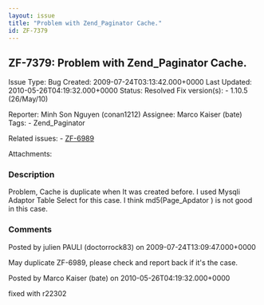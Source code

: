 ```yaml
---
layout: issue
title: "Problem with Zend_Paginator Cache."
id: ZF-7379
---
```


ZF-7379: Problem with Zend\_Paginator Cache.
--------------------------------------------

 Issue Type: Bug Created: 2009-07-24T03:13:42.000+0000 Last Updated: 2010-05-26T04:19:32.000+0000 Status: Resolved Fix version(s): - 1.10.5 (26/May/10)
 
 Reporter:  Minh Son Nguyen (conan1212)  Assignee:  Marco Kaiser (bate)  Tags: - Zend\_Paginator
 
 Related issues: - [ZF-6989](/issues/browse/ZF-6989)
 
 Attachments: 
### Description

Problem, Cache is duplicate when It was created before. I used Mysqli Adaptor Table Select for this case. I think md5(Page\_Apdator ) is not good in this case.

 

 

### Comments

Posted by julien PAULI (doctorrock83) on 2009-07-24T13:09:47.000+0000

May duplicate ZF-6989, please check and report back if it's the case.

 

 

Posted by Marco Kaiser (bate) on 2010-05-26T04:19:32.000+0000

fixed with r22302

 

 